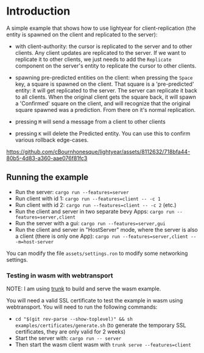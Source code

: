 # Introduction

A simple example that shows how to use lightyear for client-replication (the entity is spawned on the client and
replicated to the server):

- with client-authority: the cursor is replicated to the server and to other clients. Any client updates are replicated
  to the server.
  If we want to replicate it to other clients, we just needs to add the `Replicate` component on the server's entity to
  replicate the cursor to other clients.

- spawning pre-predicted entities on the client: when pressing the `Space` key, a square is spawned on the client. That
  square is a 'pre-predicted' entity:
  it will get replicated to the server. The server can replicate it back to all clients.
  When the original client gets the square back, it will spawn a 'Confirmed' square on the client, and will recognize
  that the original square spawned was a prediction. From there on it's normal replication.

- pressing `M` will send a message from a client to other clients

- pressing `K` will delete the Predicted entity. You can use this to confirm various rollback edge-cases.

https://github.com/cBournhonesque/lightyear/assets/8112632/718bfa44-80b5-4d83-a360-aae076f81fc3

## Running the example

- Run the server: `cargo run --features=server`
- Run client with id 1: `cargo run --features=client -- -c 1`
- Run client with id 2: `cargo run --features=client -- -c 2` (etc.)
- Run the client and server in two separate bevy Apps: `cargo run --features=server,client`
- Run the server with a gui: `cargo run --features=server,gui`
- Run the client and server in "HostServer" mode, where the server is also a client (there is only one App): `cargo run --features=server,client -- -m=host-server`

You can modify the file `assets/settings.ron` to modify some networking settings.

### Testing in wasm with webtransport

NOTE: I am using [trunk](https://trunkrs.dev/) to build and serve the wasm example.

You will need a valid SSL certificate to test the example in wasm using webtransport. You will need to run the following
commands:
- `cd "$(git rev-parse --show-toplevel)" && sh examples/certificates/generate.sh` (to generate the temporary SSL
  certificates, they are only valid for 2 weeks)
- Start the server with: `cargo run -- server`
- Then start the wasm client wasm with `trunk serve --features=client`